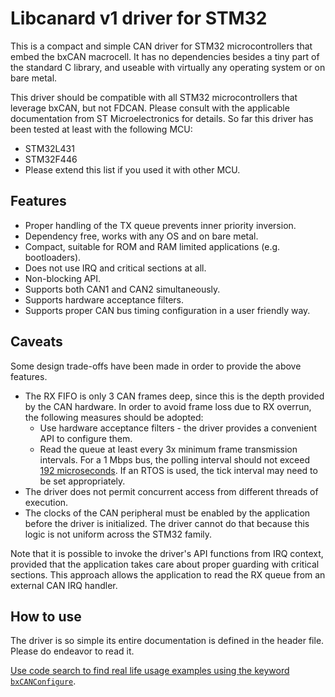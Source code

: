# Libcanard v1 driver for STM32

This is a compact and simple CAN driver for STM32 microcontrollers that embed the bxCAN macrocell.
It has no dependencies besides a tiny part of the standard C library,
and useable with virtually any operating system or on bare metal.

This driver should be compatible with all STM32 microcontrollers that leverage bxCAN, but not FDCAN.
Please consult with the applicable documentation from ST Microelectronics for details.
So far this driver has been tested at least with the following MCU:

* STM32L431
* STM32F446
* Please extend this list if you used it with other MCU.

## Features

* Proper handling of the TX queue prevents inner priority inversion.
* Dependency free, works with any OS and on bare metal.
* Compact, suitable for ROM and RAM limited applications (e.g. bootloaders).
* Does not use IRQ and critical sections at all.
* Non-blocking API.
* Supports both CAN1 and CAN2 simultaneously.
* Supports hardware acceptance filters.
* Supports proper CAN bus timing configuration in a user friendly way.

## Caveats

Some design trade-offs have been made in order to provide the above features.

* The RX FIFO is only 3 CAN frames deep, since this is the depth provided by the CAN hardware.
In order to avoid frame loss due to RX overrun, the following measures should be adopted:
  * Use hardware acceptance filters - the driver provides a convenient API to configure them.
  * Read the queue at least every 3x minimum frame transmission intervals.
    For a 1 Mbps bus, the polling interval should not exceed
    [192 microseconds](https://github.com/Zubax/kocherga/issues/5).
    If an RTOS is used, the tick interval may need to be set appropriately.
* The driver does not permit concurrent access from different threads of execution.
* The clocks of the CAN peripheral must be enabled by the application before the driver is
initialized. The driver cannot do that because this logic is not uniform across the STM32 family.

Note that it is possible to invoke the driver's API functions from IRQ context, provided that the
application takes care about proper guarding with critical sections.
This approach allows the application to read the RX queue from an external CAN IRQ handler.

## How to use

The driver is so simple its entire documentation is defined in the header file.
Please do endeavor to read it.

[Use code search to find real life usage examples using the keyword `bxCANConfigure`](https://github.com/search?q=bxCANConfigure&type=Code).
